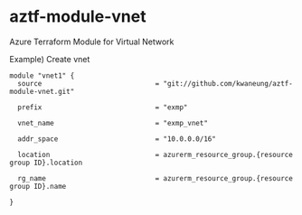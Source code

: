 # aztf-module-vnet
Azure Terraform Module for Virtual Network

Example) Create vnet
```
module "vnet1" {
  source                            = "git://github.com/kwaneung/aztf-module-vnet.git"

  prefix                            = "exmp"
  
  vnet_name                         = "exmp_vnet"
  
  addr_space                        = "10.0.0.0/16"
  
  location                          = azurerm_resource_group.{resource group ID}.location

  rg_name                           = azurerm_resource_group.{resource group ID}.name
  
}
```
